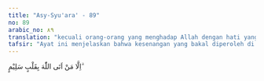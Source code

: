 ```yaml
---
title: "Asy-Syu'ara' - 89"
no: 89
arabic_no: ٨٩
translation: "kecuali orang-orang yang menghadap Allah dengan hati yang bersih,"
tafsir: "Ayat ini menjelaskan bahwa kesenangan yang bakal diperoleh di akhirat, tidak dapat dibeli dengan harta yang banyak. Juga tidak mungkin ditukar dengan anak dan keturunan yang banyak. Sebab masing-masing manusia hanya diselamatkan oleh amal dan hatinya yang bersih. Tetapi orang yang diselamatkan hanyalah mereka yang akidahnya bersih dari unsur-unsur kemusyrikan dan akhlaknya mulia."
---
```

اِلَّا مَنْ اَتَى اللّٰهَ بِقَلْبٍ سَلِيْمٍ ۗ 